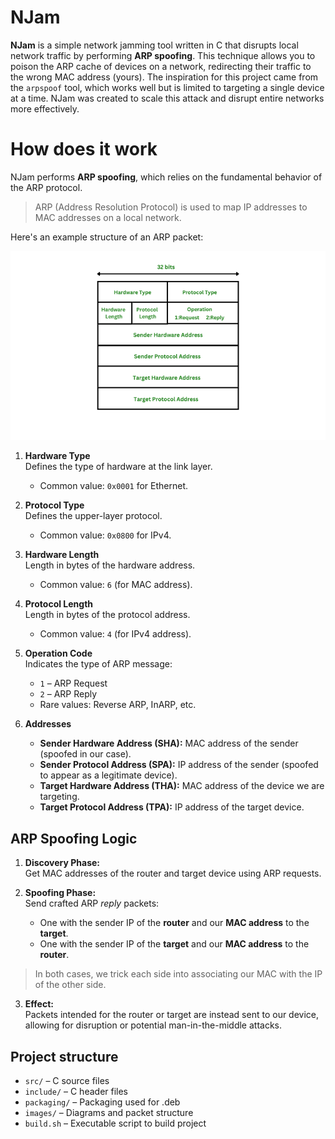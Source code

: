 # NJam
**NJam** is a simple network jamming tool written in C that disrupts local network traffic by performing **ARP spoofing**. This technique allows you to poison the ARP cache of devices on a network, redirecting their traffic to the wrong MAC address (yours).
The inspiration for this project came from the `arpspoof` tool, which works well but is limited to targeting a single device at a time. NJam was created to scale this attack and disrupt entire networks more effectively.
# How does it work
NJam performs **ARP spoofing**, which relies on the fundamental behavior of the ARP protocol.

> ARP (Address Resolution Protocol) is used to map IP addresses to MAC addresses on a local network.

Here's an example structure of an ARP packet:

![Arp packet structure](./images/arp_packet_structure.png)

1. **Hardware Type**  
   Defines the type of hardware at the link layer.  
   - Common value: `0x0001` for Ethernet.

2. **Protocol Type**  
   Defines the upper-layer protocol.  
   - Common value: `0x0800` for IPv4.

3. **Hardware Length**  
   Length in bytes of the hardware address.  
   - Common value: `6` (for MAC address).

4. **Protocol Length**  
   Length in bytes of the protocol address.  
   - Common value: `4` (for IPv4 address).

5. **Operation Code**  
   Indicates the type of ARP message:  
   - `1` – ARP Request  
   - `2` – ARP Reply  
   - Rare values: Reverse ARP, InARP, etc.

6. **Addresses**
   - **Sender Hardware Address (SHA):** MAC address of the sender (spoofed in our case).
   - **Sender Protocol Address (SPA):** IP address of the sender (spoofed to appear as a legitimate device).
   - **Target Hardware Address (THA):** MAC address of the device we are targeting.
   - **Target Protocol Address (TPA):** IP address of the target device.


## ARP Spoofing Logic

1. **Discovery Phase:**  
   Get MAC addresses of the router and target device using ARP requests.

2. **Spoofing Phase:**  
   Send crafted ARP *reply* packets:
   - One with the sender IP of the **router** and our **MAC address** to the **target**.
   - One with the sender IP of the **target** and our **MAC address** to the **router**.

> In both cases, we trick each side into associating our MAC with the IP of the other side.

3. **Effect:**  
   Packets intended for the router or target are instead sent to our device, allowing for disruption or potential man-in-the-middle attacks.

## Project structure

- `src/` – C source files
- `include/` – C header files 
- `packaging/` – Packaging used for .deb
- `images/` – Diagrams and packet structure
- `build.sh` – Executable script to build project
